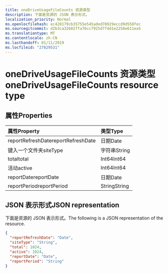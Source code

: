 ```yaml
---
title: oneDriveUsageFileCounts 资源类型
description: 下面是资源的 JSON 表示形式。
localization_priority: Normal
ms.openlocfilehash: ec428179cb35755e545aded70929eccd9d558fec
ms.sourcegitcommit: d2b3ca32602ffa76cc7925d7f4d1e2258e611ea5
ms.translationtype: MT
ms.contentlocale: zh-CN
ms.lasthandoff: 01/11/2019
ms.locfileid: "27829531"
---
```

# <a name="onedriveusagefilecounts-resource-type"></a><span data-ttu-id="940e8-103">oneDriveUsageFileCounts 资源类型</span><span class="sxs-lookup"><span data-stu-id="940e8-103">oneDriveUsageFileCounts resource type</span></span>

## <a name="properties"></a><span data-ttu-id="940e8-104">属性</span><span class="sxs-lookup"><span data-stu-id="940e8-104">Properties</span></span>

| <span data-ttu-id="940e8-105">属性</span><span class="sxs-lookup"><span data-stu-id="940e8-105">Property</span></span>          | <span data-ttu-id="940e8-106">类型</span><span class="sxs-lookup"><span data-stu-id="940e8-106">Type</span></span>   |
| :---------------- | :----- |
| <span data-ttu-id="940e8-107">reportRefreshDate</span><span class="sxs-lookup"><span data-stu-id="940e8-107">reportRefreshDate</span></span> | <span data-ttu-id="940e8-108">日期</span><span class="sxs-lookup"><span data-stu-id="940e8-108">Date</span></span>   |
| <span data-ttu-id="940e8-109">键入一个文件夹</span><span class="sxs-lookup"><span data-stu-id="940e8-109">siteType</span></span>          | <span data-ttu-id="940e8-110">字符串</span><span class="sxs-lookup"><span data-stu-id="940e8-110">String</span></span> |
| <span data-ttu-id="940e8-111">total</span><span class="sxs-lookup"><span data-stu-id="940e8-111">total</span></span>             | <span data-ttu-id="940e8-112">Int64</span><span class="sxs-lookup"><span data-stu-id="940e8-112">Int64</span></span>  |
| <span data-ttu-id="940e8-113">活动</span><span class="sxs-lookup"><span data-stu-id="940e8-113">active</span></span>            | <span data-ttu-id="940e8-114">Int64</span><span class="sxs-lookup"><span data-stu-id="940e8-114">Int64</span></span>  |
| <span data-ttu-id="940e8-115">reportDate</span><span class="sxs-lookup"><span data-stu-id="940e8-115">reportDate</span></span>        | <span data-ttu-id="940e8-116">日期</span><span class="sxs-lookup"><span data-stu-id="940e8-116">Date</span></span>   |
| <span data-ttu-id="940e8-117">reportPeriod</span><span class="sxs-lookup"><span data-stu-id="940e8-117">reportPeriod</span></span>      | <span data-ttu-id="940e8-118">String</span><span class="sxs-lookup"><span data-stu-id="940e8-118">String</span></span> |

## <a name="json-representation"></a><span data-ttu-id="940e8-119">JSON 表示形式</span><span class="sxs-lookup"><span data-stu-id="940e8-119">JSON representation</span></span>

<span data-ttu-id="940e8-120">下面是资源的 JSON 表示形式。</span><span class="sxs-lookup"><span data-stu-id="940e8-120">The following is a JSON representation of the resource.</span></span>

<!-- {
  "blockType": "resource",
  "@odata.type": "microsoft.graph.oneDriveUsageFileCounts"
} -->

```json
{
  "reportRefreshDate": "Date", 
  "siteType": "String", 
  "total": 1024, 
  "active": 1024, 
  "reportDate": "Date", 
  "reportPeriod": "String"
}
```
